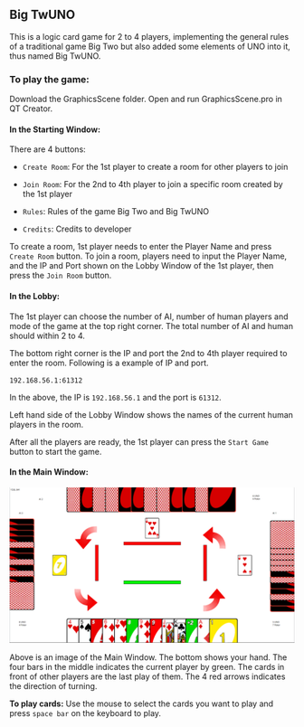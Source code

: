 ## Big TwUNO

This is a logic card game for 2 to 4 players, implementing the general rules of a traditional game Big Two but also added some elements of UNO into it, thus named Big TwUNO. 

### To play the game:
Download the GraphicsScene folder. Open and run GraphicsScene.pro in QT Creator. 

#### In the Starting Window:

There are 4 buttons:

- ```Create Room```: For the 1st player to create a room for other players to join

- ```Join Room```: For the 2nd to 4th player to join a specific room created by the 1st player

- ```Rules```: Rules of the game Big Two and Big TwUNO

- ```Credits```: Credits to developer

To create a room, 1st player needs to enter the Player Name and press ```Create Room``` button.
To join a room, players need to input the Player Name, and the IP and Port shown on the Lobby Window of the 1st player, then press the ```Join Room``` button.

#### In the Lobby:

The 1st player can choose the number of AI, number of human players and mode of the game at the top right corner. The total number of AI and human should within 2 to 4. 

The bottom right corner is the IP and port the 2nd to 4th player required to enter the room. Following is a example of IP and port.
```
192.168.56.1:61312
```
In the above, the IP is ```192.168.56.1``` and the port is ```61312```.

Left hand side of the Lobby Window shows the names of the current human players in the room. 

After all the players are ready, the 1st player can press the ```Start Game``` button to start the game.

#### In the Main Window:

![Main Window](mainwindow.png)

Above is an image of the Main Window. The bottom shows your hand. The four bars in the middle indicates the current player by green. The cards in front of other players are the last play of them. The 4 red arrows indicates the direction of turning. 

**To play cards:** Use the mouse to select the cards you want to play and press ```space bar``` on the keyboard to play.
